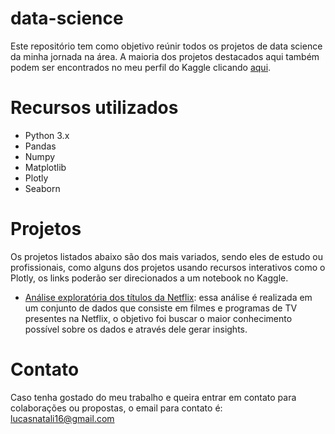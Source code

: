 # data-science

Este repositório tem como objetivo reúnir todos os projetos de data science da minha jornada na área. A maioria dos projetos destacados aqui também podem ser encontrados no meu perfil do Kaggle clicando [aqui](https://www.kaggle.com/lucasnatali/notebooks).

# Recursos utilizados
* Python 3.x
* Pandas
* Numpy
* Matplotlib
* Plotly
* Seaborn

# Projetos
Os projetos listados abaixo são dos mais variados, sendo eles de estudo ou profissionais, como alguns dos projetos usando recursos interativos como o Plotly, os links poderão ser direcionados a um notebook no Kaggle. 

 - [Análise exploratória dos títulos da Netflix](https://github.com/lucasnatali98/data-science/tree/main/netflix-titles): essa análise é realizada em um conjunto de dados que consiste em filmes e programas de TV presentes na Netflix, o objetivo foi buscar o maior conhecimento possível sobre os dados e através dele gerar insights. 

# Contato
Caso tenha gostado do meu trabalho e queira entrar em contato para colaborações ou propostas, o email para contato é: lucasnatali16@gmail.com

